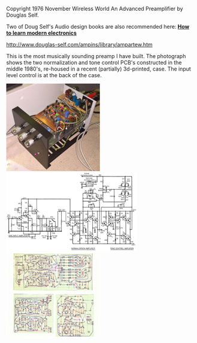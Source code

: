 Copyright 1976 November Wireless World An Advanced Preamplifier by Douglas Self.

Two of Doug Self's Audio design books are also recommended here: 
[**How to learn modern electronics**](https://github.com/joaocarvalhoopen/How_to_learn_modern_electronics)

http://www.douglas-self.com/ampins/library/ampartew.htm

This is the most musically sounding preamp I have built. The photograph shows the two normalization and tone control PCB's constructed in the middle 1980's, re-housed in a recent (partially) 3d-printed, case. The input level control is at the back of the case. 

<p align="left">
<img src="DSelfPreamp1.jpg" width="250" />  
<img src="DSelfPreamp.jpg" width="350" />   
<img src="pcb-layouts.jpg" width="250" />  	
</p>
	
